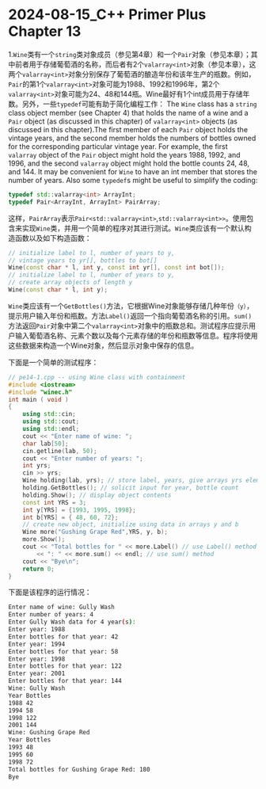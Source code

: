 # 2024-08-15_C++ Primer Plus Chapter 13

1.`Wine`类有一个`string`类对象成员（参见第4章）和一个`Pair`对象（参见本章）；其中前者用于存储葡萄酒的名称，而后者有2个`valarray<int>`对象（参见本章），这两个`valarray<int>`对象分别保存了葡萄酒的酿造年份和该年生产的瓶数。例如，`Pair`的第1个`valarray<int>`对象可能为1988、1992和1996年，第2个`valarray<int>`对象可能为24、48和144瓶。Wine最好有1个int成员用于存储年数。另外，一些`typedef`可能有助于简化编程工作：
The `Wine` class has a `string` class object member (see Chapter 4) that holds the name of a wine and a `Pair` object (as discussed in this chapter) of `valarray<int>` objects (as discussed in this chapter).The first member of each `Pair` object holds the vintage years, and the second member holds the numbers of bottles owned for the corresponding particular vintage year. For example, the first `valarray` object of the `Pair` object might hold the years 1988, 1992, and 1996, and the second `valarray` object might hold the bottle counts 24, 48, and 144. It may be convenient for `Wine` to have an int member that stores the number of years. Also some `typedef`s might be useful to simplify the coding:

```cpp
typedef std::valarray<int> ArrayInt;
typedef Pair<ArrayInt, ArrayInt> PairArray;
```

这样，`PairArray`表示`Pair<std::valarray<int>`,`std::valarray<int>>`。使用包含来实现`Wine`类，并用一个简单的程序对其进行测试。`Wine`类应该有一个默认构造函数以及如下构造函数：

```cpp
// initialize label to l, number of years to y,
// vintage years to yr[], bottles to bot[]
Wine(const char * l, int y, const int yr[], const int bot[]);
// initialize label to l, number of years to y,
// create array objects of length y
Wine(const char * l, int y);
```

`Wine`类应该有一个`GetBottles()`方法，它根据Wine对象能够存储几种年份`（y）`，提示用户输入年份和瓶数。方法`Label()`返回一个指向葡萄酒名称的引用。`sum()`方法返回`Pair`对象中第二个`valarray<int>`对象中的瓶数总和。测试程序应提示用户输入葡萄酒名称、元素个数以及每个元素存储的年份和瓶数等信息。程序将使用这些数据来构造一个Wine对象，然后显示对象中保存的信息。

下面是一个简单的测试程序：

```cpp
// pe14-1.cpp -- using Wine class with containment
#include <iostream>
#include "winec.h"
int main ( void )
{
    using std::cin;
    using std::cout;
    using std::endl;
    cout << "Enter name of wine: ";
    char lab[50];
    cin.getline(lab, 50);
    cout << "Enter number of years: ";
    int yrs;
    cin >> yrs;
    Wine holding(lab, yrs); // store label, years, give arrays yrs elements
    holding.GetBottles(); // solicit input for year, bottle count
    holding.Show(); // display object contents
    const int YRS = 3;
    int y[YRS] = {1993, 1995, 1998};
    int b[YRS] = { 48, 60, 72};
    // create new object, initialize using data in arrays y and b
    Wine more("Gushing Grape Red",YRS, y, b);
    more.Show();
    cout << "Total bottles for " << more.Label() // use Label() method
        << ": " << more.sum() << endl; // use sum() method
    cout << "Bye\n";
    return 0;
}
```

下面是该程序的运行情况：

```bash
Enter name of wine: Gully Wash
Enter number of years: 4
Enter Gully Wash data for 4 year(s):
Enter year: 1988
Enter bottles for that year: 42
Enter year: 1994
Enter bottles for that year: 58
Enter year: 1998
Enter bottles for that year: 122
Enter year: 2001
Enter bottles for that year: 144
Wine: Gully Wash
Year Bottles
1988 42
1994 58
1998 122
2001 144
Wine: Gushing Grape Red
Year Bottles
1993 48
1995 60
1998 72
Total bottles for Gushing Grape Red: 180
Bye
```
